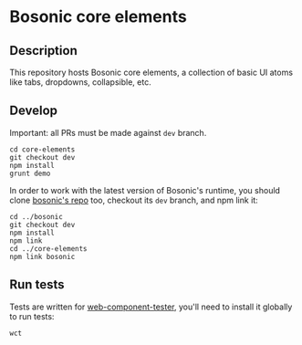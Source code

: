# Bosonic core elements

## Description

This repository hosts Bosonic core elements, a collection of basic UI atoms like tabs, dropdowns, collapsible, etc.

## Develop

Important: all PRs must be made against `dev` branch.
```
cd core-elements
git checkout dev
npm install
grunt demo
```
In order to work with the latest version of Bosonic's runtime, you should clone [bosonic's repo](https://github.com/bosonic/bosonic) too, checkout its `dev` branch, and npm link it:

```
cd ../bosonic
git checkout dev
npm install
npm link
cd ../core-elements
npm link bosonic
```

## Run tests

Tests are written for [web-component-tester](https://github.com/Polymer/web-component-tester), you'll need to install it globally to run tests:

```
wct
```
